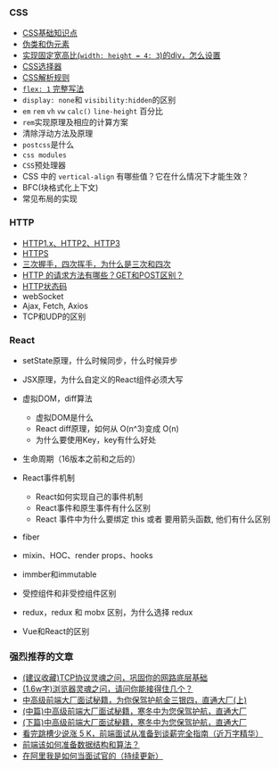 
### CSS
- [CSS基础知识点](./CSS/CSS基础知识点.md)
- [伪类和伪元素](./CSS/伪类和伪元素.md)
- [实现固定宽高比(`width: height = 4: 3`)的div，怎么设置](./CSS/实现固定宽高比的div.md)
- [CSS选择器](./CSS/CSS选择器.md)
- [CSS解析规则](./CSS/CSS解析规则.md)
- [`flex: 1` 完整写法](./CSS/flex.md)
- `display: none`和 `visibility:hidden`的区别
- `em` `rem` `vh` `vw` `calc()` `line-height` 百分比
- `rem`实现原理及相应的计算方案
-  清除浮动方法及原理
- `postcss`是什么
- `css modules`
- `CSS`预处理器
- CSS 中的 `vertical-align` 有哪些值？它在什么情况下才能生效？
- BFC(块格式化上下文)
- 常见布局的实现

### HTTP
- [HTTP1.x、HTTP2、HTTP3](./HTTP/HTTP1.x、HTTP2、HTTP3.md)
- [HTTPS](./HTTP/HTTPS.md)
- [三次握手，四次挥手，为什么是三次和四次](./HTTP/三次握手，四次挥手，为什么是三次和四次)
- [HTTP 的请求方法有哪些？GET和POST区别？](./HTTP/HTTP请求方法)
- [HTTP状态码](./HTTP/HTTP状态码)
- webSocket
- Ajax, Fetch, Axios
- TCP和UDP的区别

### React

- setState原理，什么时候同步，什么时候异步
- JSX原理，为什么自定义的React组件必须大写
- 虚拟DOM，diff算法
    - 虚拟DOM是什么
    - React diff原理，如何从 O(n^3)变成 O(n)
    - 为什么要使用Key，key有什么好处
    
- 生命周期（16版本之前和之后的）
-  React事件机制
    - React如何实现自己的事件机制
    - React事件和原生事件有什么区别
    - React 事件中为什么要绑定 this 或者 要用箭头函数, 他们有什么区别
- fiber
-  mixin、HOC、render props、hooks
- immber和immutable
- 受控组件和非受控组件区别
- redux，redux 和 mobx 区别，为什么选择 redux
- Vue和React的区别


### 强烈推荐的文章
- [(建议收藏)TCP协议灵魂之问，巩固你的网路底层基础](https://juejin.im/post/5e527c58e51d4526c654bf41)
- [(1.6w字)浏览器灵魂之问，请问你能接得住几个？](https://juejin.im/post/5df5bcea6fb9a016091def69)
- [中高级前端大厂面试秘籍，为你保驾护航金三银四，直通大厂(上)](https://juejin.im/post/5c64d15d6fb9a049d37f9c20)
- [(中篇)中高级前端大厂面试秘籍，寒冬中为您保驾护航，直通大厂](https://juejin.im/post/5c92f499f265da612647b754)
- [(下篇)中高级前端大厂面试秘籍，寒冬中为您保驾护航，直通大厂](https://juejin.im/post/5cc26dfef265da037b611738)
- [看完跳槽少说涨 5 K，前端面试从准备到谈薪完全指南（近万字精华）](https://juejin.im/post/5dfef50751882512444027eb)
- [前端该如何准备数据结构和算法？](https://juejin.im/post/5d5b307b5188253da24d3cd1)
- [在阿里我是如何当面试官的（持续更新）](https://juejin.im/post/5e6ebfa86fb9a07ca714d0ec)